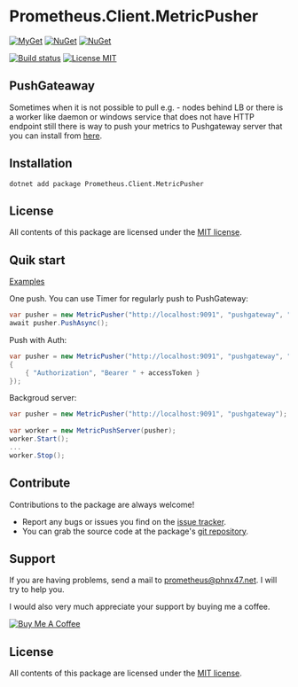# Prometheus.Client.MetricPusher

[![MyGet](https://img.shields.io/myget/phnx47-beta/vpre/Prometheus.Client.MetricPusher.svg)](https://www.myget.org/feed/phnx47-beta/package/nuget/Prometheus.Client.MetricPusher)
[![NuGet](https://img.shields.io/nuget/v/Prometheus.Client.MetricPusher.svg)](https://www.nuget.org/packages/Prometheus.Client.MetricPusher)
[![NuGet](https://img.shields.io/nuget/dt/Prometheus.Client.MetricPusher.svg)](https://www.nuget.org/packages/Prometheus.Client.MetricPusher)

[![Build status](https://ci.appveyor.com/api/projects/status/46twv9kokpnv6952?svg=true)](https://ci.appveyor.com/project/PrometheusClientNet/prometheus-client-metricpusher)
[![License MIT](https://img.shields.io/badge/license-MIT-green.svg)](https://opensource.org/licenses/MIT) 

## PushGateaway

Sometimes when it is not possible to pull e.g. - nodes behind LB or there is a worker like daemon or windows service that does not have HTTP endpoint still there is way to push your metrics to Pushgateway server that you can install from [here](https://github.com/prometheus/pushgateway/releases "here").

## Installation

	dotnet add package Prometheus.Client.MetricPusher

## License

All contents of this package are licensed under the [MIT license](https://opensource.org/licenses/MIT).


## Quik start

[Examples](https://github.com/PrometheusClientNet/Prometheus.Client.Examples/tree/master/MetricPusher)

One push. You can use Timer for regularly push to PushGateway:
```csharp
var pusher = new MetricPusher("http://localhost:9091", "pushgateway", "instance");
await pusher.PushAsync();
```

Push with Auth:
```csharp
var pusher = new MetricPusher("http://localhost:9091", "pushgateway", "instance", new Dictionary<string, string>
{
    { "Authorization", "Bearer " + accessToken }
});
```

Backgroud server:

```csharp
var pusher = new MetricPusher("http://localhost:9091", "pushgateway");
            
var worker = new MetricPushServer(pusher);
worker.Start();
...
worker.Stop();

```

## Contribute

Contributions to the package are always welcome!

* Report any bugs or issues you find on the [issue tracker](https://github.com/PrometheusClientNet/Prometheus.Client.MetricPusher/issues).
* You can grab the source code at the package's [git repository](https://github.com/PrometheusClientNet/Prometheus.Client.MetricPusher).

## Support

If you are having problems, send a mail to [prometheus@phnx47.net](mailto://prometheus@phnx47.net). I will try to help you.

I would also very much appreciate your support by buying me a coffee.

<a href="https://www.buymeacoffee.com/phnx47" target="_blank"><img src="https://www.buymeacoffee.com/assets/img/custom_images/yellow_img.png" alt="Buy Me A Coffee" style="height: auto !important;width: auto !important;" ></a>

## License

All contents of this package are licensed under the [MIT license](https://opensource.org/licenses/MIT).


